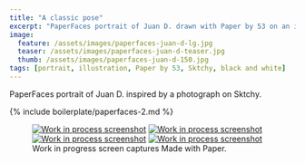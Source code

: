 ```yaml
---
title: "A classic pose"
excerpt: "PaperFaces portrait of Juan D. drawn with Paper by 53 on an iPad."
image: 
  feature: /assets/images/paperfaces-juan-d-lg.jpg
  teaser: /assets/images/paperfaces-juan-d-teaser.jpg
  thumb: /assets/images/paperfaces-juan-d-150.jpg
tags: [portrait, illustration, Paper by 53, Sktchy, black and white]
---
```


PaperFaces portrait of Juan D. inspired by a photograph on Sktchy.

{% include boilerplate/paperfaces-2.md %}

<figure class="third">
  <a href="{{ site.url }}/assets/images/paperfaces-juan-d-process-1-lg.jpg"><img src="{{ site.url }}/assets/images/paperfaces-juan-d-process-1-600.jpg" alt="Work in process screenshot"></a>
  <a href="{{ site.url }}/assets/images/paperfaces-juan-d-process-2-lg.jpg"><img src="{{ site.url }}/assets/images/paperfaces-juan-d-process-2-600.jpg" alt="Work in process screenshot"></a>
  <a href="{{ site.url }}/assets/images/paperfaces-juan-d-process-3-lg.jpg"><img src="{{ site.url }}/assets/images/paperfaces-juan-d-process-3-600.jpg" alt="Work in process screenshot"></a>
  <a href="{{ site.url }}/assets/images/paperfaces-juan-d-process-4-lg.jpg"><img src="{{ site.url }}/assets/images/paperfaces-juan-d-process-4-600.jpg" alt="Work in process screenshot"></a>
  <figcaption>Work in progress screen captures Made with Paper.</figcaption>
</figure>
